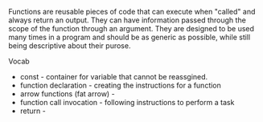 Functions are reusable pieces of code that can execute when "called" and always return an output.  They can have information passed through the scope of the function through an argument.  They are designed to be used many times in a program and should be as generic as possible, while still being descriptive about their purose.

Vocab
- const - container for variable that cannot be reassgined.
- function declaration - creating the instructions for a function
- arrow functions (fat arrow) -
- function call invocation - following instructions to perform a task
- return - 